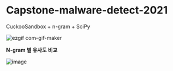 # Capstone-malware-detect-2021

CuckooSandbox + n-gram + SciPy

![ezgif com-gif-maker](https://user-images.githubusercontent.com/67365440/158656094-1eb6f778-f02d-4b7f-b7d2-6fd9664bd871.gif)

<strong>N-gram 별 유사도 비교</strong>

![image](https://user-images.githubusercontent.com/67365440/158656323-527ad0ad-041e-4cf0-8b24-888c13ed8f3c.png)

